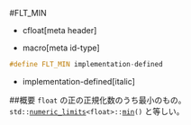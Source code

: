 #FLT_MIN
* cfloat[meta header]

* macro[meta id-type]
```cpp
#define FLT_MIN implementation-defined
```
* implementation-defined[italic]

##概要
`float` の正の正規化数のうち最小のもの。
`std::`[`numeric_limits`](/reference/limits/numeric_limits.md)`<float>::`[`min`](/reference/limits/numeric_limits/min.md)`()` と等しい。

